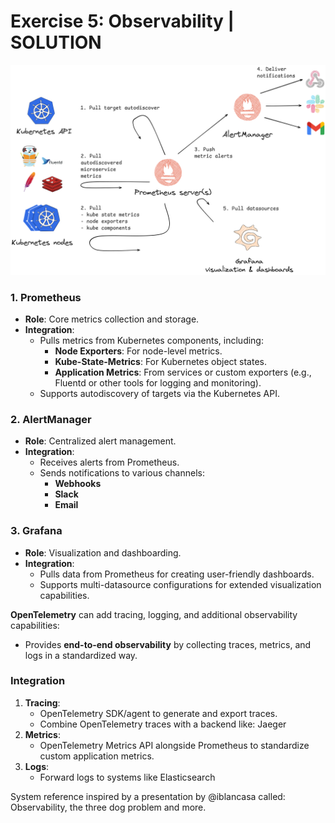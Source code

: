 # Exercise 5: Observability | SOLUTION

![Monitoring internal developer platform](assets/monitoring_internal_developer_platform.png)

### 1. Prometheus
- **Role**: Core metrics collection and storage.
- **Integration**:
    - Pulls metrics from Kubernetes components, including:
        - **Node Exporters**: For node-level metrics.
        - **Kube-State-Metrics**: For Kubernetes object states.
        - **Application Metrics**: From services or custom exporters (e.g., Fluentd or other tools for logging and monitoring).
    - Supports autodiscovery of targets via the Kubernetes API.

### 2. AlertManager
- **Role**: Centralized alert management.
- **Integration**:
    - Receives alerts from Prometheus.
    - Sends notifications to various channels:
        - **Webhooks**
        - **Slack**
        - **Email**

### 3. Grafana
- **Role**: Visualization and dashboarding.
- **Integration**:
    - Pulls data from Prometheus for creating user-friendly dashboards.
    - Supports multi-datasource configurations for extended visualization capabilities.

**OpenTelemetry** can add tracing, logging, and additional observability capabilities:

- Provides **end-to-end observability** by collecting traces, metrics, and logs in a standardized way.

### Integration
1. **Tracing**:
    - OpenTelemetry SDK/agent to generate and export traces.
    - Combine OpenTelemetry traces with a backend like: Jaeger
2. **Metrics**:
    - OpenTelemetry Metrics API alongside Prometheus to standardize custom application metrics.
3. **Logs**:
    - Forward logs to systems like Elasticsearch

System reference inspired by a presentation by @iblancasa called: Observability, the three dog problem and more.
